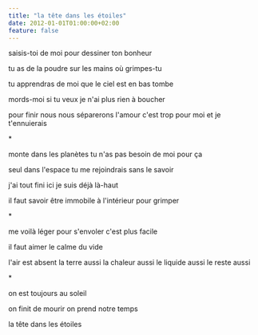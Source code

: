 ```yaml
---
title: "la tête dans les étoiles"
date: 2012-01-01T01:00:00+02:00
feature: false
---
```


saisis-toi de moi
pour dessiner ton bonheur

tu as de la poudre sur les mains
où grimpes-tu

tu apprendras de moi que le ciel est en bas
tombe

mords-moi si tu veux
je n'ai plus rien à boucher

pour finir nous nous séparerons
l'amour c'est trop pour moi
et je t'ennuierais

\*

monte dans les planètes
tu n'as pas besoin de moi pour ça

seul dans l'espace
tu me rejoindrais sans le savoir

j'ai tout fini ici
je suis déjà là-haut

il faut savoir être immobile à l'intérieur
pour grimper

\*

me voilà léger
pour s'envoler c'est plus facile

il faut aimer le calme du vide

l'air est absent
la terre aussi
la chaleur aussi
le liquide aussi
le reste aussi

\*

on est toujours au soleil

on finit de mourir
on prend notre temps

la tête dans les étoiles
